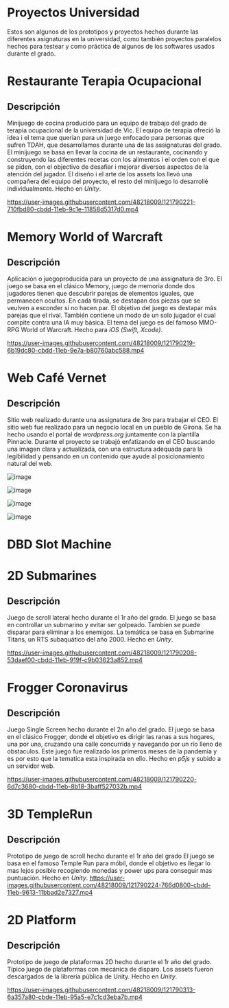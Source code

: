 # Proyectos Universidad

Estos son algunos de los prototipos y proyectos hechos durante las diferentes asignaturas en la universidad, como también proyectos paralelos hechos para testear y como práctica de algunos de los softwares usados durante el grado. 


# Restaurante Terapia Ocupacional

## Descripción

Minijuego de cocina producido para un equipo de trabajo del grado de terapia ocupacional de la universidad de Vic. El equipo de terapia ofreció la idea i el tema que querian para un juego enfocado para personas que sufren TDAH, que desarrollamos durante una de las assignaturas del grado.
El minijuego se basa en llevar la cocina de un restaurante, cocinando y construyendo las diferentes recetas con los alimentos i el orden con el que se piden, con el objectivo de desafiar i mejorar diversos aspectos de la atención del jugador.
El diseño i el arte de los assets los llevó una compañera del equipo del proyecto, el resto del minijuego lo desarrollé individualmente.
Hecho en *Unity*.

https://user-images.githubusercontent.com/48218009/121790221-710fbd80-cbdd-11eb-9c1e-11858d5317d0.mp4


# Memory World of Warcraft

## Descripción

Aplicación o juegoproducida para un proyecto de una assignatura de 3ro. 
El juego se basa en el clásico Memory, juego de memoria donde dos jugadores tienen que descubrir parejas de elementos iguales, que permanecen ocultos. En cada tirada, se destapan dos piezas que se veulven a esconder si no hacen par. El objetivo del juego es destapar más parejas que el rival. También contiene un modo de un solo jugador el cual compite contra una IA muy bàsica.
El tema del juego es del famoso MMO-RPG World of Warcraft.
Hecho para *iOS (Swift, Xcode)*.

https://user-images.githubusercontent.com/48218009/121790219-6b19dc80-cbdd-11eb-9e7a-b80760abc588.mp4


# Web Café Vernet

## Descripción

Sitio web realizado durante una assignatura de 3ro para trabajar el CEO. 
El sitio web fue realizado para un negocio local en un pueblo de Girona. Se ha hecho usando el portal de *wordpress.org* juntamente con la plantilla Pinnacle. Durante el proyecto se trabajó enfatizando en el CEO buscando una imagen clara y actualizada, con una estructura adequada para la legibilidad y pensando en un contenido que ayude al posicionamiento natural del web.


![image](https://user-images.githubusercontent.com/48218009/121790366-019acd80-cbdf-11eb-8a8a-9466845bb1d5.png)

![image](https://user-images.githubusercontent.com/48218009/121790367-06f81800-cbdf-11eb-8693-caf29db9bb3f.png)

![image](https://user-images.githubusercontent.com/48218009/121790372-0fe8e980-cbdf-11eb-8a85-b875722eebb4.png)

![image](https://user-images.githubusercontent.com/48218009/121790373-11b2ad00-cbdf-11eb-8898-e912bd09c7ac.png)


# DBD Slot Machine



# 2D Submarines

## Descripción

Juego de scroll lateral hecho durante el 1r año del grado.
El juego se basa en controllar un submarino y evitar ser golpeado. Tambien se puede disparar para eliminar a los enemigos. La temática se basa en Submarine Titans, un RTS subaquático del año 2000. 
Hecho en *Unity*.
 
https://user-images.githubusercontent.com/48218009/121790208-53daef00-cbdd-11eb-919f-c9b03623a852.mp4


# Frogger Coronavirus

## Descripción
Juego Single Screen hecho durante el 2n año del grado.
El juego se basa en el clásico Frogger, donde el objetivo es dirigir las ranas a sus hogares, una por una, cruzando una calle concurrida y navegando por un río lleno de obstaculos.
Este juego fue realizado los primeros meses de la pandemia y es por esto que la tematica esta inspirada en ello.
Hecho en *p5js* y subido a un servidor web.

https://user-images.githubusercontent.com/48218009/121790220-6d7c3680-cbdd-11eb-8b18-3baff527032b.mp4


# 3D TempleRun

## Descripción

Prototipo de juego de scroll hecho durante el 1r año del grado
El juego se basa en el famoso Temple Run para móbil, donde el objetivo es llegar lo mas lejos posible recogiendo monedas y power ups para conseguir mas puntuación.
Hecho en *Unity*.
https://user-images.githubusercontent.com/48218009/121790224-766d0800-cbdd-11eb-9613-11bbad2e7327.mp4



# 2D Platform

## Descripción

Prototipo de juego de plataformas 2D hecho durante el 1r año del grado.
Típico juego de plataformas con mecánica de disparo. Los assets fueron descargados de la libreria pública de Unity.
Hecho en *Unity*.

https://user-images.githubusercontent.com/48218009/121790313-6a357a80-cbde-11eb-95a5-e7c1cd3eba7b.mp4





